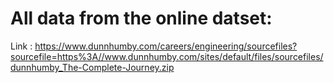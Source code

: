 # All data from the online datset: 
Link : https://www.dunnhumby.com/careers/engineering/sourcefiles?sourcefile=https%3A//www.dunnhumby.com/sites/default/files/sourcefiles/dunnhumby_The-Complete-Journey.zip
